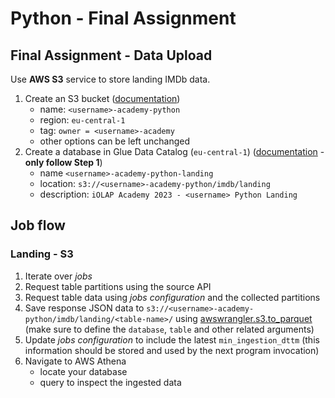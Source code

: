 # Python - Final Assignment

## Final Assignment - Data Upload

Use **AWS S3** service to store landing IMDb data.

1. Create an S3 bucket ([documentation](https://docs.aws.amazon.com/AmazonS3/latest/userguide/creating-bucket.html)) 
   - name: `<username>-academy-python`
   - region: `eu-central-1`
   - tag: `owner = <username>-academy`
   - other options can be left unchanged
2. Create a database in Glue Data Catalog (`eu-central-1`) ([documentation](https://docs.aws.amazon.com/glue/latest/dg/start-data-catalog.html) - **only follow Step 1**)
   - name `<username>-academy-python-landing`
   - location: `s3://<username>-academy-python/imdb/landing`
   - description: `iOLAP Academy 2023 - <username> Python Landing`

## Job flow

### Landing - S3

1. Iterate over *jobs*
2. Request table partitions using the source API 
3. Request table data using *jobs configuration* and the collected partitions
4. Save response JSON data to `s3://<username>-academy-python/imdb/landing/<table-name>/` using [awswrangler.s3.to_parquet](https://aws-sdk-pandas.readthedocs.io/en/stable/stubs/awswrangler.s3.to_parquet.html) (make sure to define the `database`, `table` and other related arguments)
5. Update *jobs configuration* to include the latest `min_ingestion_dttm` (this information should be stored and used by the next program invocation)
6. Navigate to AWS Athena
   - locate your database
   - query to inspect the ingested data
